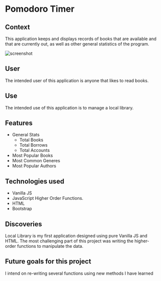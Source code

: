 # Pomodoro Timer

## Context
This application keeps and displays records of books that are available and that are currently out, as well as other general statistics of the program.
 
 ![screenshot]()

## User 
The intended user of this application is anyone that likes to read books.

## Use
The intended use of this application is to manage a local library.

## Features
* General Stats
  * Total Books
  * Total Borrows
  * Total Accounts
* Most Popular Books
* Most Common Generes
* Most Popular Authors

## Technologies used
* Vanilla JS
* JavaScript Higher Order Functions.
* HTML
* Bootstrap

## Discoveries
Local Library is my first application designed using pure Vanilla JS and HTML. The most challenging part of this project was writing the higher-order functions to manipulate the data.

## Future goals for this project
I intend on re-writing several functions using new methods I have learned
